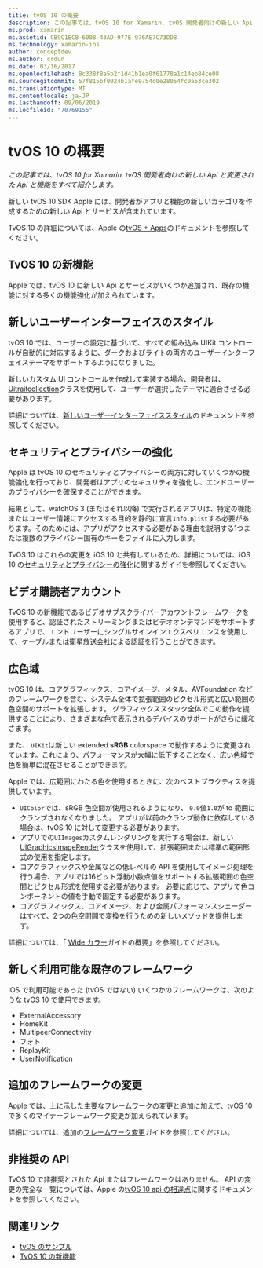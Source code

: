 ```yaml
---
title: tvOS 10 の概要
description: この記事では、tvOS 10 for Xamarin. tvOS 開発者向けの新しい Api と変更された Api と機能をすべて紹介します。
ms.prod: xamarin
ms.assetid: CB9C1EC8-6008-43AD-977E-976AE7C73DD8
ms.technology: xamarin-ios
author: conceptdev
ms.author: crdun
ms.date: 03/16/2017
ms.openlocfilehash: 8c338f8a5b2f1d41b1ea0f61778a1c14eb84ce08
ms.sourcegitcommit: 57f815bf0024b1afe9754c0e28054fc0a53ce302
ms.translationtype: MT
ms.contentlocale: ja-JP
ms.lasthandoff: 09/06/2019
ms.locfileid: "70769155"
---
```

# <a name="introduction-to-tvos-10"></a>tvOS 10 の概要

_この記事では、tvOS 10 for Xamarin. tvOS 開発者向けの新しい Api と変更された Api と機能をすべて紹介します。_

新しい tvOS 10 SDK Apple には、開発者がアプリと機能の新しいカテゴリを作成するための新しい Api とサービスが含まれています。 

TvOS 10 の詳細については、Apple の[tvOS + Apps](https://developer.apple.com/tvos/)のドキュメントを参照してください。

## <a name="whats-new-in-tvos-10"></a>TvOS 10 の新機能

Apple では、tvOS 10 に新しい Api とサービスがいくつか追加され、既存の機能に対する多くの機能強化が加えられています。

## <a name="new-user-interface-styles"></a>新しいユーザーインターフェイスのスタイル

tvOS 10 では、ユーザーの設定に基づいて、すべての組み込み UIKit コントロールが自動的に対応するように、ダークおよびライトの両方のユーザーインターフェイステーマをサポートするようになりました。

新しいカスタム UI コントロールを作成して実装する場合、開発者は、 [Uitraitcollection](https://developer.apple.com/reference/uikit/uitraitcollection)クラスを使用して、ユーザーが選択したテーマに適合させる必要があります。

詳細については、[新しいユーザーインターフェイススタイル](~/ios/tvos/platform/user-interface-styles.md)のドキュメントを参照してください。

## <a name="security-and-privacy-enhancements"></a>セキュリティとプライバシーの強化

Apple は tvOS 10 のセキュリティとプライバシーの両方に対していくつかの機能強化を行っており、開発者はアプリのセキュリティを強化し、エンドユーザーのプライバシーを確保することができます。

結果として、watchOS 3 (またはそれ以降) で実行されるアプリは、特定の機能またはユーザー情報にアクセスする目的を静的に宣言`Info.plist`する必要があります。そのためには、アプリがアクセスする必要がある理由を説明する1つまたは複数のプライバシー固有のキーをファイルに入力します。

TvOS 10 はこれらの変更を iOS 10 と共有しているため、詳細については、iOS 10 の[セキュリティとプライバシーの強化](~/ios/app-fundamentals/security-privacy.md)に関するガイドを参照してください。

## <a name="video-subscriber-account"></a>ビデオ購読者アカウント

TvOS 10 の新機能であるビデオサブスクライバーアカウントフレームワークを使用すると、認証されたストリーミングまたはビデオオンデマンドをサポートするアプリで、エンドユーザーにシングルサインインエクスペリエンスを使用して、ケーブルまたは衛星放送会社による認証を行うことができます。

<!--To find out more, please see our [Video Subscriber Account](~/ios/platform-features/introduction-to-ios10/video-subscriber-account/) guide.-->

## <a name="wide-color"></a>広色域

tvOS 10 は、コアグラフィックス、コアイメージ、メタル、AVFoundation などのフレームワークを含む、システム全体で拡張範囲のピクセル形式と広い範囲の色空間のサポートを拡張します。 グラフィックススタック全体でこの動作を提供することにより、さまざまな色で表示されるデバイスのサポートがさらに緩和さます。

また、 `UIKit`は新しい extended **sRGB** colorspace で動作するように変更されています。これにより、パフォーマンスが大幅に低下することなく、広い色域で色を簡単に混在させることができます。

Apple では、広範囲にわたる色を使用するときに、次のベストプラクティスを提供しています。

- `UIColor`では、sRGB 色空間が使用されるようになり、 `0.0`値`1.0`が to 範囲にクランプされなくなりました。 アプリが以前のクランプ動作に依存している場合は、tvOS 10 に対して変更する必要があります。
- アプリでの`UIImages`カスタムレンダリングを実行する場合は、新しい[UIGraphicsImageRender](https://developer.apple.com/reference/uikit/uigraphicsimagerenderer)クラスを使用して、拡張範囲または標準の範囲形式の使用を指定します。
- コアグラフィックスや金属などの低レベルの API を使用してイメージ処理を行う場合、アプリでは16ビット浮動小数点値をサポートする拡張範囲の色空間とピクセル形式を使用する必要があります。 必要に応じて、アプリで色コンポーネントの値を手動で固定する必要があります。
- コアグラフィックス、コアイメージ、および金属パフォーマンスシェーダーはすべて、2つの色空間間で変換を行うための新しいメソッドを提供します。

詳細については、「 [Wide カラー](~/ios/platform/wide-color.md)ガイドの概要」を参照してください。

## <a name="newly-available-existing-frameworks"></a>新しく利用可能な既存のフレームワーク

IOS で利用可能であった (tvOS ではない) いくつかのフレームワークは、次のような tvOS 10 で使用できます。

- ExternalAccessory
- HomeKit
- MultipeerConnectivity
- フォト
- ReplayKit
- UserNotification

## <a name="additional-framework-changes"></a>追加のフレームワークの変更

Apple では、上に示した主要なフレームワークの変更と追加に加えて、tvOS 10 で多くのマイナーフレームワーク変更が加えられています。

詳細については、追加の[フレームワーク変更](~/ios/tvos/platform/introduction-to-tvos10/additional-framework-changes.md)ガイドを参照してください。

## <a name="deprecated-apis"></a>非推奨の API

TvOS 10 で非推奨とされた Api またはフレームワークはありません。 API の変更の完全な一覧については、Apple の[tvOS 10 api の相違点](https://developer.apple.com/library/prerelease/content/releasenotes/General/tvOS10APIDiffs/index.html)に関するドキュメントを参照してください。

## <a name="related-links"></a>関連リンク

- [tvOS のサンプル](https://docs.microsoft.com/samples/browse/?products=xamarin&term=Xamarin.iOS+tvOS)
- [TvOS 10 の新機能](https://developer.apple.com/library/prerelease/content/releasenotes/General/WhatsNewinTVOS/Articles/tvOS10.html#//apple_ref/doc/uid/TP40017259-SW1)
